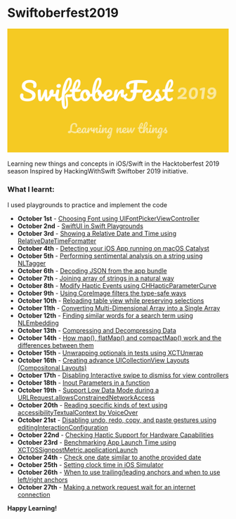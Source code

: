 # Swiftoberfest2019

![Background](https://github.com/BuckyBoy6399/Swiftoberfest2019/blob/master/SwiftoberFest%202019.jpg)

Learning new things and concepts in iOS/Swift in the Hacktoberfest 2019 season
Inspired by HackingWithSwift Swiftober 2019 initiative.

### What I learnt:

I used playgrounds to practice and implement the code

- **October 1st** - [Choosing Font using UIFontPickerViewController](https://github.com/BuckyBoy6399/Swiftoberfest2019/blob/master/Oct1.swift)
- **October 2nd** - [SwiftUI in Swift Playgrounds](https://github.com/BuckyBoy6399/Swiftoberfest2019/blob/master/Oct2.swift)
- **October 3rd** - [Showing a Relative Date and Time using RelativeDateTimeFormatter](https://github.com/BuckyBoy6399/Swiftoberfest2019/blob/master/Oct3.swift)
- **October 4th** - [Detecting your iOS App running on macOS Catalyst](https://github.com/BuckyBoy6399/Swiftoberfest2019/blob/master/Oct4.swift)
- **October 5th** - [Performing sentimental analysis on a string using NLTagger](https://github.com/BuckyBoy6399/Swiftoberfest2019/blob/master/Oct5.swift)
- **October 6th** - [Decoding JSON from the app bundle](https://github.com/BuckyBoy6399/Swiftoberfest2019/blob/master/Oct6.swift)
- **October 7th** - [Joining array of strings in a natural way](https://github.com/BuckyBoy6399/Swiftoberfest2019/blob/master/Oct7.swift)
- **October 8th** - [Modify Haptic Events using CHHapticParameterCurve](https://github.com/BuckyBoy6399/Swiftoberfest2019/blob/master/Oct8.swift)
- **October 9th** - [Using CoreImage filters the type-safe ways](https://github.com/BuckyBoy6399/Swiftoberfest2019/blob/master/Oct9.swift)
- **October 10th** - [Reloading table view while preserving selections](https://github.com/BuckyBoy6399/Swiftoberfest2019/blob/master/Oct10.swift)
- **October 11th** - [Converting Multi-Dimensional Array into a Single Array](https://github.com/BuckyBoy6399/Swiftoberfest2019/blob/master/Oct11.swift)
- **October 12th** - [Finding similar words for a search term using NLEmbedding](https://github.com/BuckyBoy6399/Swiftoberfest2019/blob/master/Oct12.swift)
- **October 13th** - [Compressing and Decompressing Data](https://github.com/BuckyBoy6399/Swiftoberfest2019/blob/master/Oct13.swift)
- **October 14th** - [How map(), flatMap() and compactMap() work and the differences between them](https://github.com/BuckyBoy6399/Swiftoberfest2019/blob/master/Oct14.swift)
- **October 15th** - [Unwrapping optionals in tests using XCTUnwrap](https://github.com/BuckyBoy6399/Swiftoberfest2019/blob/master/Oct15.swift)
- **October 16th** - [Creating advance UICollectionView Layouts (Compositonal Layouts)](https://github.com/BuckyBoy6399/Swiftoberfest2019/blob/master/Oct16.swift)
- **October 17th** - [Disabling Interactive swipe to dismiss for view controllers](https://github.com/BuckyBoy6399/Swiftoberfest2019/blob/master/Oct17.swift)
- **October 18th** - [Inout Parameters in a function](https://github.com/BuckyBoy6399/Swiftoberfest2019/blob/master/Oct18.swift)
- **October 19th** - [Support Low Data Mode during a URLRequest.allowsConstrainedNetworkAccess](https://github.com/BuckyBoy6399/Swiftoberfest2019/blob/master/Oct19.swift)
- **October 20th** - [Reading specific kinds of text using accessibilityTextualContext by VoiceOver](https://github.com/BuckyBoy6399/Swiftoberfest2019/blob/master/Oct20.swift)
- **October 21st** - [Disabling undo, redo, copy, and paste gestures using editingInteractionConfiguration](https://github.com/BuckyBoy6399/Swiftoberfest2019/blob/master/Oct21.swift)
- **October 22nd** - [Checking Haptic Support for Hardware Capabilities](https://github.com/BuckyBoy6399/Swiftoberfest2019/blob/master/Oct22.swift)
- **October 23rd** - [Benchmarking App Launch Time using XCTOSSignpostMetric.applicationLaunch](https://github.com/BuckyBoy6399/Swiftoberfest2019/blob/master/Oct23.swift)
- **October 24th** - [Check one date similar to anothe provided date](https://github.com/BuckyBoy6399/Swiftoberfest2019/blob/master/Oct24.swift)
- **October 25th** - [Setting clock time in iOS Simulator](https://github.com/BuckyBoy6399/Swiftoberfest2019/blob/master/Oct25.md)
- **October 26th** - [When to use trailing/leading anchors and when to use left/right anchors](https://github.com/BuckyBoy6399/Swiftoberfest2019/blob/master/Oct25.md)
- **October 27th** - [Making a network request wait for an internet connection](https://github.com/BuckyBoy6399/Swiftoberfest2019/blob/master/Oct25.md)

**Happy Learning!**


